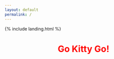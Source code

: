 ```yaml
---
layout: default
permalink: /
---
```


<link rel="shortcut icon" type="image/x-icon" href="{{ "/image/favicon.ico" | prepend: site.baseurl }}" >
{% include landing.html %}

<style>
@keyframes rainbow {
  0% { color: red; }
  20% { color: orange; }
  40% { color: yellow; }
  60% { color: green; }
  80% { color: blue; }
  100% { color: violet; }
}

.page-title {
  animation: rainbow 5s infinite; /* Change 5s to adjust speed */
  text-align: center; /* Center the text */
  cursor: pointer; /* Change cursor on hover */
}

.scroll-text {
  text-align: center; /* Center the text */
  overflow: hidden;
  white-space: nowrap;
}

.scroll-text .rainbow-text {
  display: inline-block;
  animation: scroll 10s linear infinite; /* Change 10s to adjust speed */
}

@keyframes scroll {
  0% { transform: translateX(100%); }
  100% { transform: translateX(-100%); }
}
</style>

<audio id="kittyAudio" src="/sounds/kitty.mp3"></audio> <!-- Change the path to your kitty.mp3 file -->

<h1 class="page-title" onmouseover="playKittySound()">Go Kitty Go!</h1>

<div class="scroll-text">
  <span class="rainbow-text">Go kitty, go kitty Go kitty, go, and just Ride kitty, ride kitty Ride kitty, roll Go, 
    go, go kitty, go, just Go, go, go kitty, go, just Go, go, go kitty, go, just Go, go, go </span>
</div>

<script>
function playKittySound() {
  var audio = document.getElementById("kittyAudio");
  audio.play();
}
</script>
